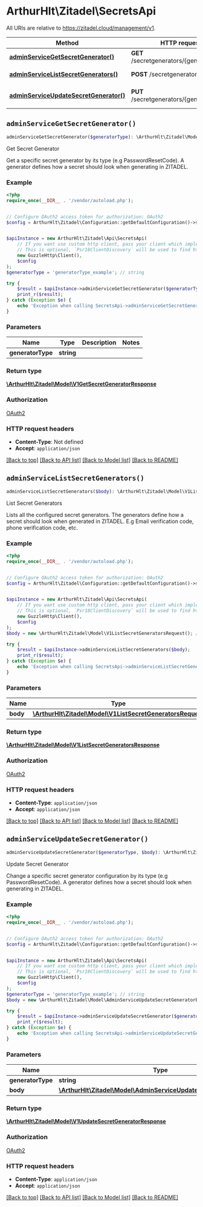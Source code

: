 # ArthurHlt\Zitadel\SecretsApi

All URIs are relative to https://zitadel.cloud/management/v1.

Method | HTTP request | Description
------------- | ------------- | -------------
[**adminServiceGetSecretGenerator()**](SecretsApi.md#adminServiceGetSecretGenerator) | **GET** /secretgenerators/{generatorType} | Get Secret Generator
[**adminServiceListSecretGenerators()**](SecretsApi.md#adminServiceListSecretGenerators) | **POST** /secretgenerators/_search | List Secret Generators
[**adminServiceUpdateSecretGenerator()**](SecretsApi.md#adminServiceUpdateSecretGenerator) | **PUT** /secretgenerators/{generatorType} | Update Secret Generator


## `adminServiceGetSecretGenerator()`

```php
adminServiceGetSecretGenerator($generatorType): \ArthurHlt\Zitadel\Model\V1GetSecretGeneratorResponse
```

Get Secret Generator

Get a specific secret generator by its type (e.g PasswordResetCode). A generator defines how a secret should look when generating in ZITADEL.

### Example

```php
<?php
require_once(__DIR__ . '/vendor/autoload.php');


// Configure OAuth2 access token for authorization: OAuth2
$config = ArthurHlt\Zitadel\Configuration::getDefaultConfiguration()->setAccessToken('YOUR_ACCESS_TOKEN');


$apiInstance = new ArthurHlt\Zitadel\Api\SecretsApi(
    // If you want use custom http client, pass your client which implements `Psr\Http\Client\ClientInterface`.
    // This is optional, `Psr18ClientDiscovery` will be used to find http client. For instance `GuzzleHttp\Client` implements that interface
    new GuzzleHttp\Client(),
    $config
);
$generatorType = 'generatorType_example'; // string

try {
    $result = $apiInstance->adminServiceGetSecretGenerator($generatorType);
    print_r($result);
} catch (Exception $e) {
    echo 'Exception when calling SecretsApi->adminServiceGetSecretGenerator: ', $e->getMessage(), PHP_EOL;
}
```

### Parameters

Name | Type | Description  | Notes
------------- | ------------- | ------------- | -------------
 **generatorType** | **string**|  |

### Return type

[**\ArthurHlt\Zitadel\Model\V1GetSecretGeneratorResponse**](../Model/V1GetSecretGeneratorResponse.md)

### Authorization

[OAuth2](../../README.md#OAuth2)

### HTTP request headers

- **Content-Type**: Not defined
- **Accept**: `application/json`

[[Back to top]](#) [[Back to API list]](../../README.md#endpoints)
[[Back to Model list]](../../README.md#models)
[[Back to README]](../../README.md)

## `adminServiceListSecretGenerators()`

```php
adminServiceListSecretGenerators($body): \ArthurHlt\Zitadel\Model\V1ListSecretGeneratorsResponse
```

List Secret Generators

Lists all the configured secret generators. The generators define how a secret should look when generated in ZITADEL. E.g Email verification code, phone verification code, etc.

### Example

```php
<?php
require_once(__DIR__ . '/vendor/autoload.php');


// Configure OAuth2 access token for authorization: OAuth2
$config = ArthurHlt\Zitadel\Configuration::getDefaultConfiguration()->setAccessToken('YOUR_ACCESS_TOKEN');


$apiInstance = new ArthurHlt\Zitadel\Api\SecretsApi(
    // If you want use custom http client, pass your client which implements `Psr\Http\Client\ClientInterface`.
    // This is optional, `Psr18ClientDiscovery` will be used to find http client. For instance `GuzzleHttp\Client` implements that interface
    new GuzzleHttp\Client(),
    $config
);
$body = new \ArthurHlt\Zitadel\Model\V1ListSecretGeneratorsRequest(); // \ArthurHlt\Zitadel\Model\V1ListSecretGeneratorsRequest

try {
    $result = $apiInstance->adminServiceListSecretGenerators($body);
    print_r($result);
} catch (Exception $e) {
    echo 'Exception when calling SecretsApi->adminServiceListSecretGenerators: ', $e->getMessage(), PHP_EOL;
}
```

### Parameters

Name | Type | Description  | Notes
------------- | ------------- | ------------- | -------------
 **body** | [**\ArthurHlt\Zitadel\Model\V1ListSecretGeneratorsRequest**](../Model/V1ListSecretGeneratorsRequest.md)|  |

### Return type

[**\ArthurHlt\Zitadel\Model\V1ListSecretGeneratorsResponse**](../Model/V1ListSecretGeneratorsResponse.md)

### Authorization

[OAuth2](../../README.md#OAuth2)

### HTTP request headers

- **Content-Type**: `application/json`
- **Accept**: `application/json`

[[Back to top]](#) [[Back to API list]](../../README.md#endpoints)
[[Back to Model list]](../../README.md#models)
[[Back to README]](../../README.md)

## `adminServiceUpdateSecretGenerator()`

```php
adminServiceUpdateSecretGenerator($generatorType, $body): \ArthurHlt\Zitadel\Model\V1UpdateSecretGeneratorResponse
```

Update Secret Generator

Change a specific secret generator configuration by its type (e.g PasswordResetCode). A generator defines how a secret should look when generating in ZITADEL.

### Example

```php
<?php
require_once(__DIR__ . '/vendor/autoload.php');


// Configure OAuth2 access token for authorization: OAuth2
$config = ArthurHlt\Zitadel\Configuration::getDefaultConfiguration()->setAccessToken('YOUR_ACCESS_TOKEN');


$apiInstance = new ArthurHlt\Zitadel\Api\SecretsApi(
    // If you want use custom http client, pass your client which implements `Psr\Http\Client\ClientInterface`.
    // This is optional, `Psr18ClientDiscovery` will be used to find http client. For instance `GuzzleHttp\Client` implements that interface
    new GuzzleHttp\Client(),
    $config
);
$generatorType = 'generatorType_example'; // string
$body = new \ArthurHlt\Zitadel\Model\AdminServiceUpdateSecretGeneratorBody(); // \ArthurHlt\Zitadel\Model\AdminServiceUpdateSecretGeneratorBody

try {
    $result = $apiInstance->adminServiceUpdateSecretGenerator($generatorType, $body);
    print_r($result);
} catch (Exception $e) {
    echo 'Exception when calling SecretsApi->adminServiceUpdateSecretGenerator: ', $e->getMessage(), PHP_EOL;
}
```

### Parameters

Name | Type | Description  | Notes
------------- | ------------- | ------------- | -------------
 **generatorType** | **string**|  |
 **body** | [**\ArthurHlt\Zitadel\Model\AdminServiceUpdateSecretGeneratorBody**](../Model/AdminServiceUpdateSecretGeneratorBody.md)|  |

### Return type

[**\ArthurHlt\Zitadel\Model\V1UpdateSecretGeneratorResponse**](../Model/V1UpdateSecretGeneratorResponse.md)

### Authorization

[OAuth2](../../README.md#OAuth2)

### HTTP request headers

- **Content-Type**: `application/json`
- **Accept**: `application/json`

[[Back to top]](#) [[Back to API list]](../../README.md#endpoints)
[[Back to Model list]](../../README.md#models)
[[Back to README]](../../README.md)
